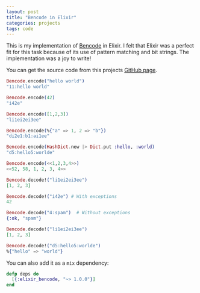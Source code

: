 ```yaml
---
layout: post
title: "Bencode in Elixir"
categories: projects
tags: code
---
```


This is my implementation of [Bencode](http://en.wikipedia.org/wiki/Bencode) in Elixir. I felt that Elixir was a perfect fit for this task because of its use of pattern matching and bit strings. The implementation was a joy to write!

You can get the source code from this projects [GitHub page](https://github.com/AntonFagerberg/elixir_bencode).

```elixir
Bencode.encode("hello world")
"11:hello world"

Bencode.encode(42)
"i42e"

Bencode.encode([1,2,3])
"li1ei2ei3ee"

Bencode.encode(%{"a" => 1, 2 => "b"})
"di2e1:b1:ai1ee"

Bencode.encode(HashDict.new |> Dict.put :hello, :world)
"d5:hello5:worlde"

Bencode.encode(<<1,2,3,4>>)
<<52, 58, 1, 2, 3, 4>>

Bencode.decode!("li1ei2ei3ee")
[1, 2, 3]

Bencode.decode!("i42e") # With exceptions
42

Bencode.decode("4:spam")  # Without exceptions
{:ok, "spam"}

Bencode.decode!("li1ei2ei3ee")
[1, 2, 3]

Bencode.decode!("d5:hello5:worlde")
%{"hello" => "world"}
```

You can also add it as a `mix` dependency:

```elixir
defp deps do
  [{:elixir_bencode, "~> 1.0.0"}]
end
```
